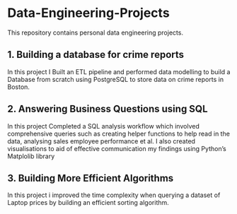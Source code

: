 # Data-Engineering-Projects
This repository contains personal data engineering projects. 

## 1. Building a database for crime reports

In this project I Built an ETL pipeline and performed data modelling to build a Database from scratch using PostgreSQL to store data on crime reports in Boston.

## 2. Answering Business Questions using SQL
In this project Completed a SQL analysis workflow which involved comprehensive queries such as creating helper functions to help read in the data, analysing sales employee performance et al. I also created visualisations to aid of effective communication my findings using Python’s Matplolib library

## 3. Building More Efficient Algorithms
In this project i improved the time complexity when querying a dataset of Laptop prices by building an efficient sorting algorithm.



